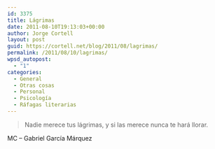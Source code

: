 ```yaml
---
id: 3375
title: Lágrimas
date: 2011-08-10T19:13:03+00:00
author: Jorge Cortell
layout: post
guid: https://cortell.net/blog/2011/08/lagrimas/
permalink: /2011/08/10/lagrimas/
wpsd_autopost:
  - "1"
categories:
  - General
  - Otras cosas
  - Personal
  - Psicología
  - Ráfagas literarias
---
```

> Nadie merece tus lágrimas, y si las merece nunca te hará llorar.

MC – Gabriel García Márquez